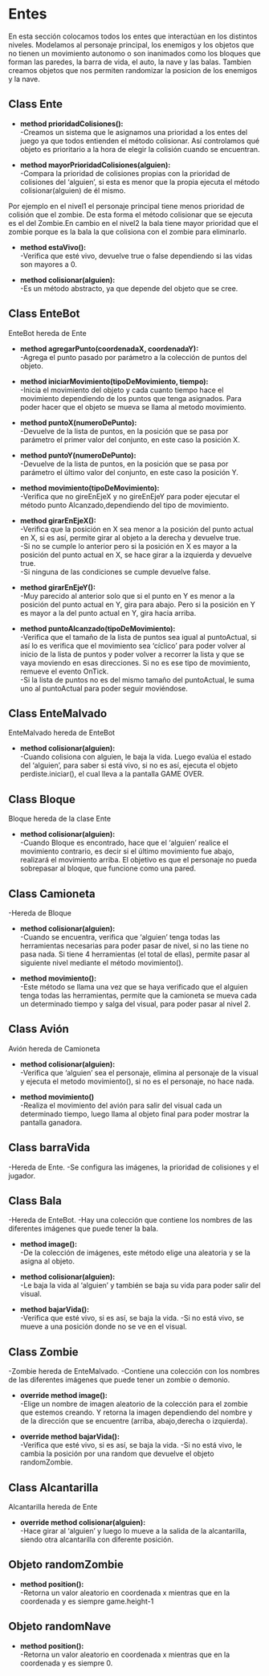 # Entes

En esta sección colocamos todos los entes que interactúan en los distintos niveles. Modelamos al personaje principal, los enemigos y los objetos que no tienen un movimiento autonomo o son inanimados como los bloques que forman las paredes, la barra de vida, el auto, la nave y las balas.  Tambien creamos objetos que nos permiten randomizar la posicion de los enemigos y la nave.

##  Class Ente 
* **method prioridadColisiones():**       
-Creamos un sistema que le asignamos una prioridad a los entes del juego ya que todos entienden el método colisionar. Así controlamos  qué objeto es prioritario a la hora de elegir la colisión cuando se encuentran. 

* **method mayorPrioridadColisiones(alguien):**     
-Compara la prioridad de colisiones propias con  la prioridad de colisiones del ‘alguien’, si esta es menor que la propia ejecuta el método colisionar(alguien) de él mismo.

Por ejemplo en el nivel1 el personaje principal tiene menos prioridad de colisión que el zombie. De esta forma el método colisionar que se ejecuta es el del Zombie.En cambio en el nivel2 la bala tiene mayor prioridad que el zombie porque es la bala la que colisiona con el zombie para eliminarlo.

* **method estaVivo():**     
-Verifica que esté vivo, devuelve true o false dependiendo si las vidas son mayores a 0.

* **method colisionar(alguien):**    
-Es un método abstracto, ya que depende del objeto que se cree.

## Class EnteBot
EnteBot hereda de Ente

* **method agregarPunto(coordenadaX, coordenadaY):**       
-Agrega el punto pasado por parámetro  a la colección de puntos del objeto.

* **method iniciarMovimiento(tipoDeMovimiento, tiempo):**       
-Inicia el movimiento del objeto y cada cuanto tiempo hace el movimiento dependiendo de los puntos que tenga asignados. Para poder hacer que el objeto se mueva se llama al metodo movimiento.

* **method puntoX(numeroDePunto):**    
-Devuelve de la lista de puntos, en la posición que se pasa por parámetro el primer valor del conjunto, en este caso la posición X.

* **method puntoY(numeroDePunto):**     
-Devuelve de la lista de puntos, en la posición que se pasa por parámetro el último valor del conjunto, en este caso la posición Y.

* **method movimiento(tipoDeMovimiento):**      
-Verifica que no gireEnEjeX y no gireEnEjeY para poder ejecutar el método punto Alcanzado,dependiendo del tipo de movimiento.

* **method girarEnEjeX():**        
-Verifica que la posición en X sea menor a la posición del punto actual en X, si es así, permite girar al objeto a la derecha y devuelve true.   
-Si no se cumple lo anterior pero si la posición en X es mayor a la posición del punto actual en X,  se hace girar a la izquierda y devuelve true.    
-Si ninguna de las condiciones se cumple devuelve false.

* **method girarEnEjeY():**       
-Muy parecido al anterior solo que si el punto en Y es menor a la posición del punto actual en Y, gira para abajo. Pero si la posición en Y es mayor a la del punto actual en Y, gira hacia arriba.

* **method puntoAlcanzado(tipoDeMovimiento):**       
-Verifica que el tamaño de la lista de puntos sea igual al puntoActual, si así lo es verifica que el movimiento sea ‘cíclico’ para poder volver al inicio de la lista de puntos y poder volver a recorrer la lista y que se vaya moviendo en esas direcciones. Si no es ese tipo de movimiento, remueve el evento OnTick.      
-Si la lista de puntos no es del mismo tamaño del puntoActual, le suma uno al puntoActual para poder seguir moviéndose.

## Class EnteMalvado
EnteMalvado hereda de EnteBot

* **method colisionar(alguien):**       
-Cuando colisiona con alguien, le baja la vida. Luego evalúa el estado del ‘alguien’, para saber si está vivo, si no es así, ejecuta el objeto perdiste.iniciar(), el cual lleva a la pantalla GAME OVER.

## Class Bloque
Bloque hereda de la clase Ente

* **method colisionar(alguien):**       
-Cuando Bloque es encontrado, hace que el ‘alguien’ realice el movimiento contrario, es decir si el último movimiento fue abajo, realizará el movimiento arriba. El objetivo es que el personaje no pueda sobrepasar al bloque, que funcione como una pared.

## Class Camioneta
-Hereda de Bloque

* **method colisionar(alguien):**                  
-Cuando se encuentra, verifica que ‘alguien’ tenga todas las herramientas necesarias para poder pasar de nivel, si no las tiene no pasa nada. Si tiene 4 herramientas (el total de ellas), permite pasar al siguiente nivel mediante el método movimiento().

* **method movimiento():**          
-Este método se llama una vez que se haya verificado que el alguien tenga todas las herramientas, permite que la camioneta se mueva cada un determinado tiempo y salga del visual, para poder pasar al nivel 2.

## Class Avión
Avión hereda de Camioneta

* **method colisionar(alguien):**       
-Verifica que ‘alguien’ sea el personaje, elimina al personaje de la visual y ejecuta el metodo movimiento(), si no es el personaje, no hace nada.

* **method movimiento()**        
-Realiza el movimiento del avión para salir del visual cada un determinado tiempo, luego llama al objeto final para poder mostrar la pantalla ganadora.

## Class barraVida
-Hereda de Ente.
-Se configura las imágenes, la prioridad de colisiones y el jugador.

## Class Bala
-Hereda de EnteBot.
-Hay una colección que contiene los nombres de las diferentes imágenes que puede tener la bala.

* **method image():**       
-De la colección de imágenes, este método elige una aleatoria y se la asigna al objeto.

* **method colisionar(alguien):**      
-Le baja la vida al ‘alguien’ y también se baja su vida para poder salir del visual.

* **method bajarVida():**     
-Verifica que esté vivo, si es así, se baja la vida.
-Si no está vivo, se mueve a una posición donde no se ve en el visual.

## Class Zombie       
-Zombie hereda de EnteMalvado.
-Contiene una colección con los nombres de las diferentes imágenes que puede tener un zombie o demonio.

* **override method image():**     
-Elige un nombre de imagen aleatorio de la colección para el zombie que estemos creando. Y retorna la imagen dependiendo del nombre y de la dirección que se encuentre (arriba, abajo,derecha o izquierda).

* **override method bajarVida():**    
-Verifica que esté vivo, si es así, se baja la vida.
-Si no está vivo, le cambia la posición por una random que devuelve el objeto randomZombie.

## Class Alcantarilla
Alcantarilla hereda de Ente

* **override method colisionar(alguien):**      
-Hace girar al ‘alguien’ y luego lo mueve a la salida de la alcantarilla, siendo otra alcantarilla con diferente posición.


## Objeto randomZombie
* **method position():**    
 -Retorna un valor aleatorio en  coordenada  x mientras que en la coordenada y es siempre game.height-1

## Objeto randomNave
* **method position():**  
 -Retorna un valor aleatorio en  coordenada  x mientras que en la coordenada y es siempre 0.

